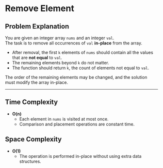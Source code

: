 # Remove Element

## Problem Explanation
You are given an integer array `nums` and an integer `val`.  
The task is to remove all occurrences of `val` **in-place** from the array.  
- After removal, the first `k` elements of `nums` should contain all the values that are **not equal** to `val`.  
- The remaining elements beyond `k` do not matter.  
- The function should return `k`, the count of elements not equal to `val`.

The order of the remaining elements may be changed, and the solution must modify the array in-place.

---

## Time Complexity
- **O(n)**  
  - Each element in `nums` is visited at most once.
  - Comparison and placement operations are constant time.

## Space Complexity
- **O(1)**  
  - The operation is performed in-place without using extra data structures.
